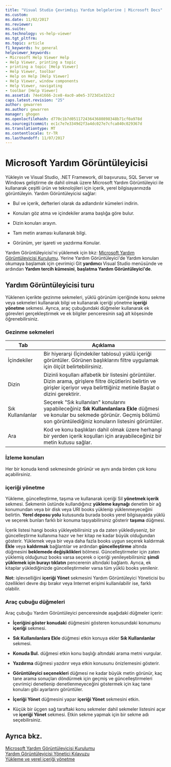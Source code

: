```yaml
---
title: "Visual Studio Çevrimdışı Yardım belgelerine | Microsoft Docs"
ms.custom: 
ms.date: 11/02/2017
ms.reviewer: 
ms.suite: 
ms.technology: vs-help-viewer
ms.tgt_pltfrm: 
ms.topic: article
f1_keywords: hv_general
helpviewer_keywords:
- Microsoft Help Viewer Help
- Help Viewer, printing a topic
- printing a topic [Help Viewer]
- Help Viewer, toolbar
- Help on Help [Help Viewer]
- Help Viewer, window components
- Help Viewer, navigating
- toolbar [Help Viewer]
ms.assetid: 74e41666-2ce8-4ac0-a0e5-3723d1e322c2
caps.latest.revision: "25"
author: gewarren
ms.author: gewarren
manager: ghogen
ms.openlocfilehash: d770c1b7d05117243643680898348b71cf0a978d
ms.sourcegitcommit: ec1c7e7e3349d2f3a4dc027e7cfca840c029367d
ms.translationtype: MT
ms.contentlocale: tr-TR
ms.lasthandoff: 11/07/2017
---
```

# <a name="microsoft-help-viewer"></a>Microsoft Yardım Görüntüleyicisi
Yükleyin ve Visual Studio, .NET Framework, dil başvurusu, SQL Server ve Windows geliştirme de dahil olmak üzere Microsoft Yardım Görüntüleyici ile kullanarak çeşitli ürün ve teknolojileri için içerik, yerel bilgisayarınızda görüntüleyin. Yardım Görüntüleyicisi sağlar:  

-   Bul ve içerik, defterleri olarak da adlandırılır kümeleri indirin.  

-   Konuları göz atma ve içindekiler arama başlığa göre bulur.  

-   Dizin konuları arayın.  

-   Tam metin araması kullanarak bilgi.  

-   Görünüm, yer işareti ve yazdırma Konular.

Yardım Görüntüleyicisi'ni yüklemek için bkz: [Microsoft Yardım Görüntüleyicisi Kurulumu](../ide/microsoft-help-viewer-installation.md). Yerine Yardım Görüntüleyici'de Yardım konuları okumaya başlamak için çevrimiçi Git **yardımcı** Visual Studio menüsünde ve ardından **Yardım tercih kümesini**, **başlatma Yardım Görüntüleyici'de**.

## <a name="help-viewer-tour"></a>Yardım Görüntüleyicisi turu
Yüklenen içerikte gezinme sekmeleri, yüklü görünüm içeriğinde konu sekme veya sekmeleri kullanarak bilgi ve kullanarak içeriği yönetme **içeriği yönetme** sekmesi. Ayrıca, araç çubuğundaki düğmeler kullanarak ek görevleri gerçekleştirmek ve ek bilgiler penceresinin sağ alt köşesinde öğrenebilirsiniz.

### <a name="navigation-tabs"></a>Gezinme sekmeleri

|Tab|Açıklama|
|---|-----------|
|İçindekiler|Bir hiyerarşi (İçindekiler tablosu) yüklü içeriği görüntüler. Görünen başlıklarını filtre uygulamak için ölçüt belirtebilirsiniz.|
|Dizin|Dizinli koşulları alfabetik bir listesini görüntüler. Dizin arama, girişlere filtre ölçütlerini belirtin ve girişler içeriyor veya belirttiğiniz metinle Başlat o dizini gerektirir.|
|Sık Kullanılanlar|Seçerek "Sık kullanılan" konularını yapabileceğiniz **Sık Kullanılanlara Ekle** düğmesi ve konular bu sekmede görünür. Geçmiş bölümü son görüntülediğiniz konuların listesini görüntüler.|
|Ara|Kod ve konu başlıkları dahil olmak üzere herhangi bir yerden içerik koşulları için arayabileceğiniz bir metin kutusu sağlar.|

### <a name="viewing-topics"></a>İzleme konuları
Her bir konuda kendi sekmesinde görünür ve aynı anda birden çok konu açabilirsiniz.

### <a name="managing-content"></a>içeriği yönetme
Yükleme, güncelleştirme, taşıma ve kullanarak içeriği Sil **yönetmek içerik** sekmesi. Sekmenin üstünde kullandığınız **yükleme kaynağı** denetim bir ağ konumundan veya bir disk veya URI books yüklenip yüklenmeyeceğini belirtin. **Yerel deposu yolu** kutusunda burada books yerel bilgisayarda yüklü ve seçerek bunları farklı bir konuma taşıyabilirsiniz gösterir **taşıma** düğmesi.

İçerik listesi hangi books yükleyebilirsiniz ya da zaten yüklediyseniz, bir güncelleştirme kullanıma hazır ve her kitap ne kadar büyük olduğundan gösterir. Yüklemek veya bir veya daha fazla books uygun seçerek kaldırmak **Ekle** veya **kaldırmak** bağlantılar ve ardından **güncelleştirme** altında düğmesini **beklemede değişiklikleri** bölmesi. Güncelleştirmeler için zaten yüklemiş olduğunuz books varsa seçerek o içeriği yenileyebilirsiniz **şimdi yüklemek için burayı tıklatın** pencerenin altındaki bağlantı. Ayrıca, ek kitaplar yüklediğinizde güncelleştirmeler varsa tüm yüklü books yenilenir.

**Not:** işlevselliğini **içeriği Yönet** sekmesini Yardım Görüntüleyici Yöneticisi bu özellikleri devre dışı bırakır veya Internet erişimi kullanılabilir ise, farklı olabilir.

### <a name="toolbar-buttons"></a>Araç çubuğu düğmeleri
Araç çubuğu Yardım Görüntüleyici penceresinde aşağıdaki düğmeler içerir:  

-   **İçeriğini göster konudaki** düğmesini gösteren konusundaki konumunu **içeriği** sekmesi.  

-   **Sık Kullanılanlara Ekle** düğmesi etkin konuya ekler **Sık Kullanılanlar** sekmesi.  

-   **Konuda Bul.** düğmesi etkin konu başlığı altındaki arama metni vurgular.  

-   **Yazdırma** düğmesi yazdırır veya etkin konusunu önizlemesini gösterir.  

-   **Görüntüleyici seçenekleri** düğmesi ne kadar büyük metin görünür, kaç tane arama sonuçları döndürmek için geçmiş ve güncelleştirmeleri çevrimiçi denetlenip denetlenmeyeceğini göstermek için kaç tane konuları gibi ayarlarını görüntüler.  

-   **İçeriği Yönet** düğmesini yapar **içeriği Yönet** sekmesini etkin.  

-   Küçük bir üçgen sağ taraftaki konu sekmeler dahil sekmeler listesini açar ve **içeriği Yönet** sekmesi. Etkin sekme yapmak için bir sekme adı seçebilirsiniz. 

## <a name="see-also"></a>Ayrıca bkz.
[Microsoft Yardım Görüntüleyicisi Kurulumu](../ide/microsoft-help-viewer-installation.md)  
[Yardım Görüntüleyicisi Yönetici Kılavuzu](../ide/help-viewer-administrator-guide.md)  
[Yükleme ve yerel içeriği yönetme](../ide/install-and-manage-local-content.md)
